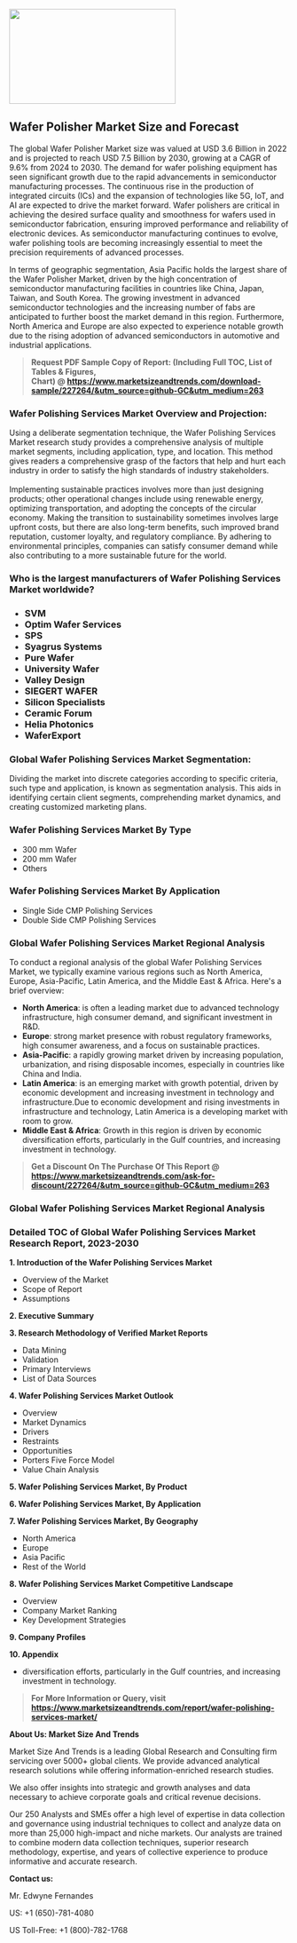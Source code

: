 <p><img class="alignnone size-medium wp-image-20088" src="https://ffe5etoiles.com/wp-content/uploads/2024/12/MST1-300x171.png" alt="" width="300" height="171" /></p><h2>Wafer Polisher Market Size and Forecast</h2><p>The global Wafer Polisher Market size was valued at USD 3.6 Billion in 2022 and is projected to reach USD 7.5 Billion by 2030, growing at a CAGR of 9.6% from 2024 to 2030. The demand for wafer polishing equipment has seen significant growth due to the rapid advancements in semiconductor manufacturing processes. The continuous rise in the production of integrated circuits (ICs) and the expansion of technologies like 5G, IoT, and AI are expected to drive the market forward. Wafer polishers are critical in achieving the desired surface quality and smoothness for wafers used in semiconductor fabrication, ensuring improved performance and reliability of electronic devices. As semiconductor manufacturing continues to evolve, wafer polishing tools are becoming increasingly essential to meet the precision requirements of advanced processes.</p><p>In terms of geographic segmentation, Asia Pacific holds the largest share of the Wafer Polisher Market, driven by the high concentration of semiconductor manufacturing facilities in countries like China, Japan, Taiwan, and South Korea. The growing investment in advanced semiconductor technologies and the increasing number of fabs are anticipated to further boost the market demand in this region. Furthermore, North America and Europe are also expected to experience notable growth due to the rising adoption of advanced semiconductors in automotive and industrial applications.</p></p><blockquote id="" class=""><strong>Request PDF Sample Copy of Report: (Including Full TOC, List of Tables &amp; Figures, Chart)&nbsp;@&nbsp;<strong><a href="https://www.marketsizeandtrends.com/download-sample/227264/&utm_source=github-GC&utm_medium=263" target="_blank">https://www.marketsizeandtrends.com/download-sample/227264/&utm_source=github-GC&utm_medium=263</a></strong></strong></blockquote><h3 id="" class="">Wafer Polishing Services Market&nbsp;Overview and Projection:</h3><p id="" class="">Using a deliberate segmentation technique, the Wafer Polishing Services Market research study provides a comprehensive analysis of multiple market segments, including application, type, and location. This method gives readers a comprehensive grasp of the factors that help and hurt each industry in order to satisfy the high standards of industry stakeholders. <br /> <br />Implementing sustainable practices involves more than just designing products; other operational changes include using renewable energy, optimizing transportation, and adopting the concepts of the circular economy. Making the transition to sustainability sometimes involves large upfront costs, but there are also long-term benefits, such improved brand reputation, customer loyalty, and regulatory compliance. By adhering to environmental principles, companies can satisfy consumer demand while also contributing to a more sustainable future for the world.</p><h3 id="" class="">Who is the largest manufacturers of&nbsp;Wafer Polishing Services Market worldwide?</h3><h3 class=""><p><ul><li>SVM </li><li> Optim Wafer Services </li><li> SPS </li><li> Syagrus Systems </li><li> Pure Wafer </li><li> University Wafer </li><li> Valley Design </li><li> SIEGERT WAFER </li><li> Silicon Specialists </li><li> Ceramic Forum </li><li> Helia Photonics </li><li> WaferExport</li></ul></p></h3><h3 id="" class="">Global&nbsp;Wafer Polishing Services Market Segmentation:</h3><p id="" class="">Dividing the market into discrete categories according to specific criteria, such type and application, is known as segmentation analysis. This aids in identifying certain client segments, comprehending market dynamics, and creating customized marketing plans.</p><h3 id="" class="">Wafer Polishing Services Market&nbsp;By Type</h3><p><p><ul><li>300 mm Wafer</li><li> 200 mm Wafer</li><li> Others</p></li></ul></p></p><h3 id="" class="">Wafer Polishing Services Market&nbsp;By Application</h3><p class=""><p><ul><li>Single Side CMP Polishing Services</li><li> Double Side CMP Polishing Services</li></ul></p></p><h3 id="" class="">Global Wafer Polishing Services Market Regional Analysis</h3><p id="" class="">To conduct a regional analysis of the global Wafer Polishing Services Market, we typically examine various regions such as North America, Europe, Asia-Pacific, Latin America, and the Middle East &amp; Africa. Here's a brief overview:</p><ul><li><strong>North America</strong>: is often a leading market due to advanced technology infrastructure, high consumer demand, and significant investment in R&amp;D.</li><li><strong>Europe</strong>: strong market presence with robust regulatory frameworks, high consumer awareness, and a focus on sustainable practices.</li><li><strong>Asia-Pacific</strong>: a rapidly growing market driven by increasing population, urbanization, and rising disposable incomes, especially in countries like China and India.</li><li><strong>Latin America</strong>: is an emerging market with growth potential, driven by economic development and increasing investment in technology and infrastructure.Due to economic development and rising investments in infrastructure and technology, Latin America is a developing market with room to grow.</li><li><strong>Middle East &amp; Africa</strong>: Growth in this region is driven by economic diversification efforts, particularly in the Gulf countries, and increasing investment in technology.</li></ul><blockquote id="" class=""><strong>Get a Discount On The Purchase Of This Report @ <strong><a href="https://www.marketsizeandtrends.com/ask-for-discount/227264/&utm_source=github-GC&utm_medium=263" target="_blank">https://www.marketsizeandtrends.com/ask-for-discount/227264/&utm_source=github-GC&utm_medium=263</a></strong></strong></blockquote><h3 id="" class="">Global Wafer Polishing Services Market Regional Analysis</h3><h3 id="" class="">Detailed TOC of Global Wafer Polishing Services Market Research Report, 2023-2030</h3><p id="" class=""><strong>1. Introduction of the Wafer Polishing Services Market</strong></p><ul><li>Overview of the Market</li><li>Scope of Report</li><li>Assumptions</li></ul><p id="" class=""><strong>2. Executive Summary</strong></p><p id="" class=""><strong>3. Research Methodology of Verified Market Reports</strong></p><ul><li>Data Mining</li><li>Validation</li><li>Primary Interviews</li><li>List of Data Sources</li></ul><p id="" class=""><strong>4. Wafer Polishing Services Market Outlook</strong></p><ul><li>Overview</li><li>Market Dynamics</li><li>Drivers</li><li>Restraints</li><li>Opportunities</li><li>Porters Five Force Model</li><li>Value Chain Analysis</li></ul><p id="" class=""><strong>5. Wafer Polishing Services Market, By Product</strong></p><p id="" class=""><strong>6. Wafer Polishing Services Market, By Application</strong></p><p id="" class=""><strong>7. Wafer Polishing Services Market, By Geography</strong></p><ul><li>North America</li><li>Europe</li><li>Asia Pacific</li><li>Rest of the World</li></ul><p id="" class=""><strong>8. Wafer Polishing Services Market Competitive Landscape</strong></p><ul><li>Overview</li><li>Company Market Ranking</li><li>Key Development Strategies</li></ul><p id="" class=""><strong>9. Company Profiles</strong></p><p id="" class=""><strong>10. Appendix</strong></p><ul><li>diversification efforts, particularly in the Gulf countries, and increasing investment in technology.</li></ul><blockquote id="" class=""><strong>For More Information or Query, visit <strong><strong><a href="https://www.marketsizeandtrends.com/report/wafer-polishing-services-market/" target="_blank">https://www.marketsizeandtrends.com/report/wafer-polishing-services-market/</a></strong></strong></strong></blockquote><p id="" class=""><strong>About Us: Market Size And Trends</strong></p><p id="" class="">Market Size And Trends is a leading Global Research and Consulting firm servicing over 5000+ global clients. We provide advanced analytical research solutions while offering information-enriched research studies.</p><p id="" class="">We also offer insights into strategic and growth analyses and data necessary to achieve corporate goals and critical revenue decisions.</p><p id="" class="">Our 250 Analysts and SMEs offer a high level of expertise in data collection and governance using industrial techniques to collect and analyze data on more than 25,000 high-impact and niche markets. Our analysts are trained to combine modern data collection techniques, superior research methodology, expertise, and years of collective experience to produce informative and accurate research.</p><p id="" class=""><strong>Contact us:</strong></p><p id="" class="">Mr. Edwyne Fernandes</p><p id="" class="">US: +1 (650)-781-4080</p><p id="" class="">US Toll-Free: +1 (800)-782-1768</p>
